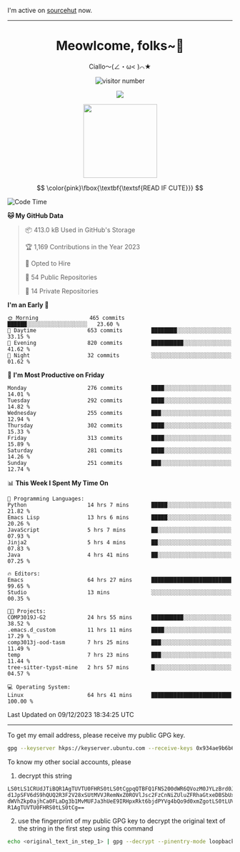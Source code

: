 I'm active on [sourcehut](https://sr.ht/~meow_king/) now. 

---

<div align="center">
  <h1>Meowlcome, folks~👋</h1>
  <p>Ciallo～(∠・ω< )⌒★</p>
</div>

<p align="center">
  <img src="https://count.getloli.com/get/@Ziqi-Yang?theme=rule34" alt="visitor number" />
</p>

<p align="center">
  <img src="https://skillicons.dev/icons?i=rust,c,py,flutter,go,java,js,bash,linux,emacs" />
</p>
<p align="center">
  <img height="165" src="https://github-readme-stats.vercel.app/api?username=Ziqi-Yang&show_icons=true&include_all_commits=true&hide_border=true" />
</p>

$$
\color{pink}\fbox{\textbf{\textsf{READ IF CUTE}}}
$$

<!--START_SECTION:waka-->
![Code Time](http://img.shields.io/badge/Code%20Time-2%2C065%20hrs%2036%20mins-blue)

**🐱 My GitHub Data** 

> 📦 413.0 kB Used in GitHub's Storage 
 > 
> 🏆 1,169 Contributions in the Year 2023
 > 
> 💼 Opted to Hire
 > 
> 📜 54 Public Repositories 
 > 
> 🔑 14 Private Repositories 
 > 
**I'm an Early 🐤** 

```text
🌞 Morning                465 commits         ██████░░░░░░░░░░░░░░░░░░░   23.60 % 
🌆 Daytime                653 commits         ████████░░░░░░░░░░░░░░░░░   33.15 % 
🌃 Evening                820 commits         ██████████░░░░░░░░░░░░░░░   41.62 % 
🌙 Night                  32 commits          ░░░░░░░░░░░░░░░░░░░░░░░░░   01.62 % 
```
📅 **I'm Most Productive on Friday** 

```text
Monday                   276 commits         ████░░░░░░░░░░░░░░░░░░░░░   14.01 % 
Tuesday                  292 commits         ████░░░░░░░░░░░░░░░░░░░░░   14.82 % 
Wednesday                255 commits         ███░░░░░░░░░░░░░░░░░░░░░░   12.94 % 
Thursday                 302 commits         ████░░░░░░░░░░░░░░░░░░░░░   15.33 % 
Friday                   313 commits         ████░░░░░░░░░░░░░░░░░░░░░   15.89 % 
Saturday                 281 commits         ████░░░░░░░░░░░░░░░░░░░░░   14.26 % 
Sunday                   251 commits         ███░░░░░░░░░░░░░░░░░░░░░░   12.74 % 
```


📊 **This Week I Spent My Time On** 

```text
💬 Programming Languages: 
Python                   14 hrs 7 mins       █████░░░░░░░░░░░░░░░░░░░░   21.82 % 
Emacs Lisp               13 hrs 6 mins       █████░░░░░░░░░░░░░░░░░░░░   20.26 % 
JavaScript               5 hrs 7 mins        ██░░░░░░░░░░░░░░░░░░░░░░░   07.93 % 
Jinja2                   5 hrs 4 mins        ██░░░░░░░░░░░░░░░░░░░░░░░   07.83 % 
Java                     4 hrs 41 mins       ██░░░░░░░░░░░░░░░░░░░░░░░   07.25 % 

🔥 Editors: 
Emacs                    64 hrs 27 mins      █████████████████████████   99.65 % 
Studio                   13 mins             ░░░░░░░░░░░░░░░░░░░░░░░░░   00.35 % 

🐱‍💻 Projects: 
COMP3019J-G2             24 hrs 55 mins      ██████████░░░░░░░░░░░░░░░   38.52 % 
.emacs.d_custom          11 hrs 11 mins      ████░░░░░░░░░░░░░░░░░░░░░   17.29 % 
comp3013j-ood-tasm       7 hrs 25 mins       ███░░░░░░░░░░░░░░░░░░░░░░   11.49 % 
temp                     7 hrs 23 mins       ███░░░░░░░░░░░░░░░░░░░░░░   11.44 % 
tree-sitter-typst-mine   2 hrs 57 mins       █░░░░░░░░░░░░░░░░░░░░░░░░   04.57 % 

💻 Operating System: 
Linux                    64 hrs 41 mins      █████████████████████████   100.00 % 
```


 Last Updated on 09/12/2023 18:34:25 UTC
<!--END_SECTION:waka-->

-----

To get my email address, please receive my public GPG key.
```bash
gpg --keyserver hkps://keyserver.ubuntu.com --receive-keys 0x934ae9b6b6e9ff34
```
To know my other social accounts, please
1) decrypt this string
```
LS0tLS1CRUdJTiBQR1AgTUVTU0FHRS0tLS0tCgpqQTBFQ1FNS200dWR6QVozM0JYLzBrd0JNU0Ru
d1JpSFV6dS9hQUQ2R3F2V28xSUtMVVJRemNxZ0ROVlJsc2FzCnNiZUluZFRhaGtxeDBSbUxEajVq
dWVhZkp0ajhCa0FLaDg3b1MvMUFJa3hUeE9IRHpxRkt6bjdPYVg4bQo9d0xmZgotLS0tLUVORCBQ
R1AgTUVTU0FHRS0tLS0tCg==
```
2) use the fingerprint of my public GPG key to decrypt the original text of the string in the first step using this command
```bash
echo <original_text_in_step_1> | gpg --decrypt --pinentry-mode loopback --armor
```


